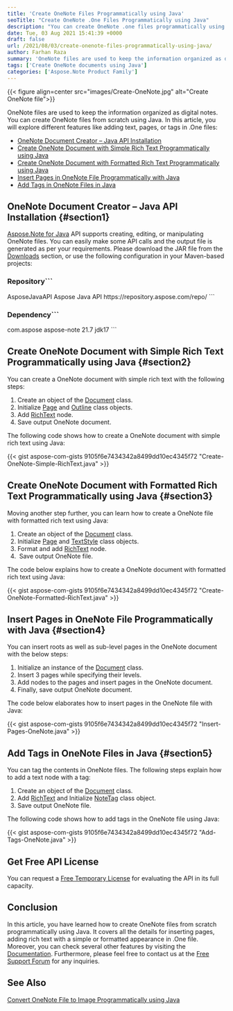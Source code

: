 ```yaml
---
title: 'Create OneNote Files Programmatically using Java'
seoTitle: "Create OneNote .One Files Programmatically using Java"
description: "You can create OneNote .one files programmatically using Java. Add simple or formatted rich text and insert pages or tags in OneNote files."
date: Tue, 03 Aug 2021 15:41:39 +0000
draft: false
url: /2021/08/03/create-onenote-files-programmatically-using-java/
author: Farhan Raza
summary: 'OneNote files are used to keep the information organized as digital notes. You can create OneNote files from scratch using Java. In this article, you will explore different features like adding text, pages, or tags in .One files.'
tags: ['Create OneNote documents using Java']
categories: ['Aspose.Note Product Family']
---
```




{{< figure align=center src="images/Create-OneNote.jpg" alt="Create OneNote file">}}


OneNote files are used to keep the information organized as digital notes. You can create OneNote files from scratch using Java. In this article, you will explore different features like adding text, pages, or tags in .One files:

*   [OneNote Document Creator – Java API Installation][1]
*   [Create OneNote Document with Simple Rich Text Programmatically using Java][2]
*   [Create OneNote Document with Formatted Rich Text Programmatically using Java][3]
*   [Insert Pages in OneNote File Programmatically with Java][4]
*   [Add Tags in OneNote Files in Java][5]

## OneNote Document Creator – Java API Installation {#section1}

[Aspose.Note for Java][6] API supports creating, editing, or manipulating OneNote files. You can easily make some API calls and the output file is generated as per your requirements. Please download the JAR file from the [Downloads][7] section, or use the following configuration in your Maven-based projects:

### Repository```
 <repositories>
    <repository>
        <id>AsposeJavaAPI</id>
        <name>Aspose Java API</name>
        <url>https://repository.aspose.com/repo/</url>
    </repository>
</repositories>
```

### Dependency```
 <dependencies>
    <dependency>
        <groupId>com.aspose</groupId>
        <artifactId>aspose-note</artifactId>
        <version>21.7</version>
        <classifier>jdk17</classifier>        
    </dependency>
</dependencies>
```

## Create OneNote Document with Simple Rich Text Programmatically using Java {#section2}

You can create a OneNote document with simple rich text with the following steps:

1.  Create an object of the [Document][8] class.
2.  Initialize [Page][9] and [Outline][10] class objects.
3.  Add [RichText][11] node.
4.  Save output OneNote document.

The following code shows how to create a OneNote document with simple rich text using Java:

{{< gist aspose-com-gists 9105f6e7434342a8499dd10ec4345f72 "Create-OneNote-Simple-RichText.java" >}}

## Create OneNote Document with Formatted Rich Text Programmatically using Java {#section3}

Moving another step further, you can learn how to create a OneNote file with formatted rich text using Java:

1.  Create an object of the [Document][12] class.
2.  Initialize [Page][13] and [TextStyle][14] class objects.
3.  Format and add [RichText][15] node.
4.   Save output OneNote file.

The code below explains how to create a OneNote document with formatted rich text using Java:

{{< gist aspose-com-gists 9105f6e7434342a8499dd10ec4345f72 "Create-OneNote-Formatted-RichText.java" >}}

## Insert Pages in OneNote File Programmatically with Java {#section4}

You can insert roots as well as sub-level pages in the OneNote document with the below steps:

1.  Initialize an instance of the [Document][16] class.
2.  Insert 3 pages while specifying their levels.
3.  Add nodes to the pages and insert pages in the OneNote document.
4.  Finally, save output OneNote document.

The code below elaborates how to insert pages in the OneNote file with Java:

{{< gist aspose-com-gists 9105f6e7434342a8499dd10ec4345f72 "Insert-Pages-OneNote.java" >}}

## Add Tags in OneNote Files in Java {#section5}

You can tag the contents in OneNote files. The following steps explain how to add a text node with a tag:

1.  Create an object of the [Document][17] class.
2.  Add [RichText][18] and Initialize [NoteTag][19] class object.
3.  Save output OneNote file.

The following code shows how to add tags in the OneNote file using Java:

{{< gist aspose-com-gists 9105f6e7434342a8499dd10ec4345f72 "Add-Tags-OneNote.java" >}}

## Get Free API License

You can request a [Free Temporary License][20] for evaluating the API in its full capacity.

## Conclusion

In this article, you have learned how to create OneNote files from scratch programmatically using Java. It covers all the details for inserting pages, adding rich text with a simple or formatted appearance in .One file. Moreover, you can check several other features by visiting the [Documentation][21]. Furthermore, please feel free to contact us at the [Free Support Forum][22] for any inquiries.

## See Also

[Convert OneNote File to Image Programmatically using Java][23]




[1]: #section1
[2]: #section2
[3]: #section3
[4]: #section4
[5]: #section5
[6]: https://products.aspose.com/note/java/
[7]: https://releases.aspose.com/
[8]: https://apireference.aspose.com/note/java/com.aspose.note/Document
[9]: https://apireference.aspose.com/note/java/com.aspose.note/Page
[10]: https://apireference.aspose.com/note/java/com.aspose.note/Outline
[11]: https://apireference.aspose.com/note/java/com.aspose.note/RichText
[12]: https://apireference.aspose.com/note/java/com.aspose.note/Document
[13]: https://apireference.aspose.com/note/java/com.aspose.note/Page
[14]: https://apireference.aspose.com/note/java/com.aspose.note/TextStyle
[15]: https://apireference.aspose.com/note/java/com.aspose.note/RichText
[16]: https://apireference.aspose.com/note/java/com.aspose.note/Document
[17]: https://apireference.aspose.com/note/java/com.aspose.note/Document
[18]: https://apireference.aspose.com/note/java/com.aspose.note/RichText
[19]: https://apireference.aspose.com/note/java/com.aspose.note/NoteTag
[20]: https://purchase.aspose.com/temporary-license
[21]: https://docs.aspose.com/note/java/
[22]: https://forum.aspose.com/c/note
[23]: https://blog.aspose.com/2021/06/14/convert-onenote-file-to-image-programmatically-using-java/





